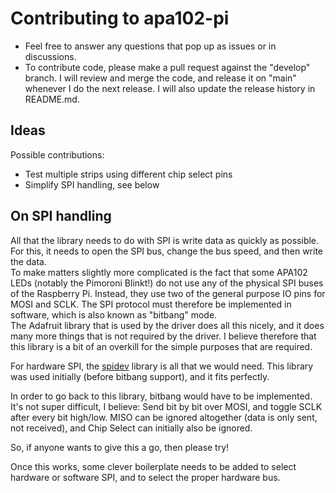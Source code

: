# Contributing to apa102-pi

* Feel free to answer any questions that pop up as issues or in discussions.
* To contribute code, please make a pull request against the "develop" branch. I will review and merge the code, and release it on "main" whenever I do the next release. I will also update the release history in README.md.

## Ideas
Possible contributions:
* Test multiple strips using different chip select pins
* Simplify SPI handling, see below

## On SPI handling
All that the library needs to do with SPI is write data as quickly as possible. For this, it needs to open the SPI bus, change the bus speed, and then write the data.  
To make matters slightly more complicated is the fact that some APA102 LEDs (notably the Pimoroni Blinkt!) do not use any of the physical SPI buses of the Raspberry Pi. Instead, they use two of the general purpose IO pins for MOSI and SCLK. The SPI protocol must therefore be implemented in software, which is also known as "bitbang" mode.  
The Adafruit library that is used by the driver does all this nicely, and it does many more things that is not required by the driver. I believe therefore that this library is a bit of an overkill for the simple purposes that are required.

For hardware SPI, the [spidev](https://pypi.org/project/spidev) library is all that we would need. This library was used initially (before bitbang support), and it fits perfectly.

In order to go back to this library, bitbang would have to be implemented. It's not super difficult, I believe: Send bit by bit over MOSI, and toggle SCLK after every bit high/low. MISO can be ignored altogether (data is only sent, not received), and Chip Select can initially also be ignored.

So, if anyone wants to give this a go, then please try!

Once this works, some clever boilerplate needs to be added to select hardware or software SPI, and to select the proper hardware bus.